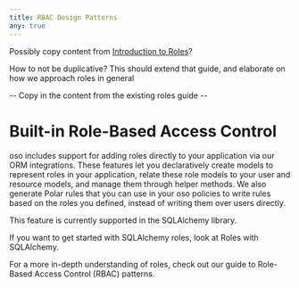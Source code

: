 ```yaml
---
title: RBAC Design Patterns
any: true
---
```


Possibly copy content from [Introduction to Roles](../../getting-started/roles/_index.md)?

How to not be duplicative? This should extend that guide, and elaborate on how we approach
roles in general

-- Copy in the content from the existing roles guide --

# Built-in Role-Based Access Control

oso includes support for adding roles directly to your application via our ORM integrations.
These features let you declaratively create models to represent roles in your application,
relate these role models to your user and resource models, and manage them through helper methods.
We also generate Polar rules that you can use in your oso policies to write
rules based on the roles you defined, instead of writing them over users
directly.

This feature is currently supported in the SQLAlchemy library.

If you want to get started with SQLAlchemy roles, look at
Roles with SQLAlchemy.

For a more in-depth understanding of roles, check out our guide to
Role-Based Access Control (RBAC) patterns.
